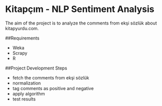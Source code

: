 # Kitapçım - NLP Sentiment Analysis
The aim of the project is to analyze the comments from ekşi sözlük about kitapyurdu.com.

##Requirements
* Weka
* Scrapy
* R

##Project Development Steps
* fetch the comments from ekşi sözlük
* normalization
* tag comments as positive and negative
* apply algorithm
* test results

